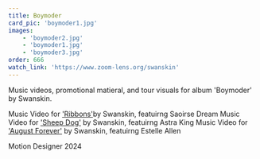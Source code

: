 ```yaml
---
title: Boymoder
card_pic: 'boymoder1.jpg'
images:
    - 'boymoder2.jpg'
    - 'boymoder1.jpg'
    - 'boymoder3.jpg'
order: 666
watch_link: 'https://www.zoom-lens.org/swanskin'
---
```


Music videos, promotional matieral, and tour visuals for album 'Boymoder' by Swanskin.

Music Video for <a href="https://youtu.be/yrvPIiL__Sk">'Ribbons'</a>by Swanskin, featuirng Saoirse Dream
Music Video for <a href="https://youtu.be/xXTFVENAzRM">'Sheep Dog'</a> by Swanskin, featuirng Astra King
Music Video for <a href="https://youtu.be/wcIfPGdsZgY">'August Forever'</a> by Swanskin, featuirng Estelle Allen


Motion Designer 2024

